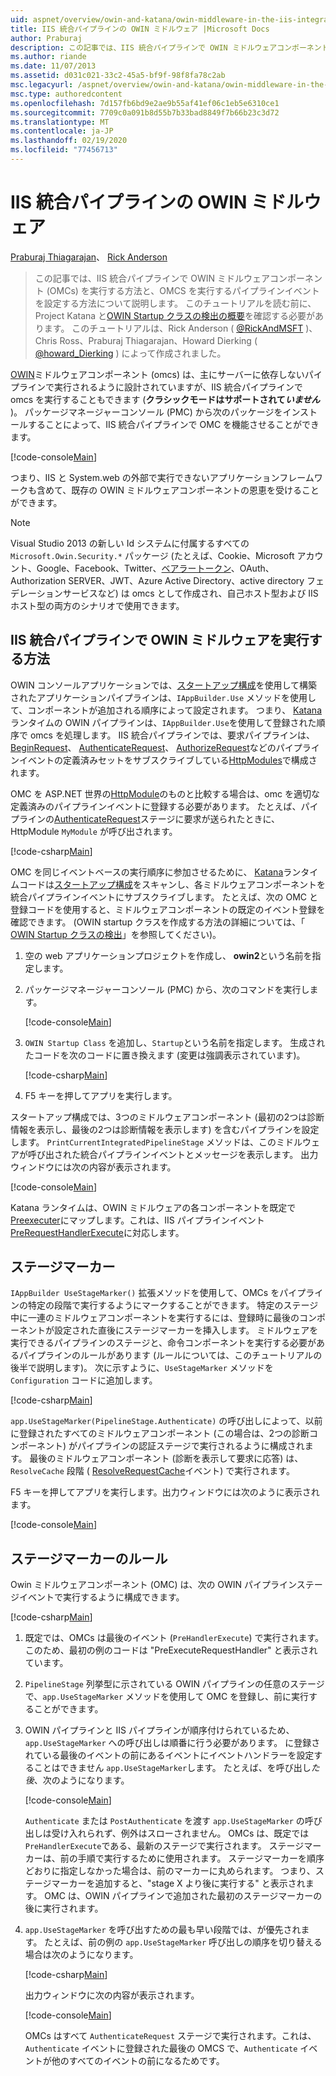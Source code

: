 ```yaml
---
uid: aspnet/overview/owin-and-katana/owin-middleware-in-the-iis-integrated-pipeline
title: IIS 統合パイプラインの OWIN ミドルウェア |Microsoft Docs
author: Praburaj
description: この記事では、IIS 統合パイプラインで OWIN ミドルウェアコンポーネント (OMCs) を実行する方法と、OMCS を実行するパイプラインイベントを設定する方法について説明します。 ...
ms.author: riande
ms.date: 11/07/2013
ms.assetid: d031c021-33c2-45a5-bf9f-98f8fa78c2ab
msc.legacyurl: /aspnet/overview/owin-and-katana/owin-middleware-in-the-iis-integrated-pipeline
msc.type: authoredcontent
ms.openlocfilehash: 7d157fb6bd9e2ae9b55af41ef06c1eb5e6310ce1
ms.sourcegitcommit: 7709c0a091b8d55b7b33bad8849f7b66b23c3d72
ms.translationtype: MT
ms.contentlocale: ja-JP
ms.lasthandoff: 02/19/2020
ms.locfileid: "77456713"
---
```

# <a name="owin-middleware-in-the-iis-integrated-pipeline"></a>IIS 統合パイプラインの OWIN ミドルウェア

[Praburaj Thiagarajan](https://github.com/Praburaj)、 [Rick Anderson](https://twitter.com/RickAndMSFT)

> この記事では、IIS 統合パイプラインで OWIN ミドルウェアコンポーネント (OMCs) を実行する方法と、OMCS を実行するパイプラインイベントを設定する方法について説明します。 このチュートリアルを読む前に、Project Katana と[OWIN Startup クラスの検出](owin-startup-class-detection.md)[の概要](an-overview-of-project-katana.md)を確認する必要があります。 このチュートリアルは、Rick Anderson ( [@RickAndMSFT](https://twitter.com/#!/RickAndMSFT) )、Chris Ross、Praburaj Thiagarajan、Howard Dierking ( [@howard\_Dierking](https://twitter.com/howard_dierking) ) によって作成されました。

[OWIN](an-overview-of-project-katana.md)ミドルウェアコンポーネント (omcs) は、主にサーバーに依存しないパイプラインで実行されるように設計されていますが、IIS 統合パイプラインで omcs を実行することもできます (**クラシックモードはサポートされて*いません*** )。 パッケージマネージャーコンソール (PMC) から次のパッケージをインストールすることによって、IIS 統合パイプラインで OMC を機能させることができます。

[!code-console[Main](owin-middleware-in-the-iis-integrated-pipeline/samples/sample1.cmd)]

つまり、IIS と System.web の外部で実行できないアプリケーションフレームワークも含めて、既存の OWIN ミドルウェアコンポーネントの恩恵を受けることができます。 

> [!NOTE]
> Visual Studio 2013 の新しい Id システムに付属するすべての `Microsoft.Owin.Security.*` パッケージ (たとえば、Cookie、Microsoft アカウント、Google、Facebook、Twitter、[ベアラートークン](http://self-issued.info/docs/draft-ietf-oauth-v2-bearer.html)、OAuth、Authorization SERVER、JWT、Azure Active Directory、active directory フェデレーションサービスなど) は omcs として作成され、自己ホスト型および IIS ホスト型の両方のシナリオで使用できます。

## <a name="how-owin-middleware-executes-in-the-iis-integrated-pipeline"></a>IIS 統合パイプラインで OWIN ミドルウェアを実行する方法

OWIN コンソールアプリケーションでは、[スタートアップ構成](owin-startup-class-detection.md)を使用して構築されたアプリケーションパイプラインは、`IAppBuilder.Use` メソッドを使用して、コンポーネントが追加される順序によって設定されます。 つまり、 [Katana](an-overview-of-project-katana.md)ランタイムの OWIN パイプラインは、`IAppBuilder.Use`を使用して登録された順序で omcs を処理します。 IIS 統合パイプラインでは、要求パイプラインは、 [BeginRequest](https://msdn.microsoft.com/library/system.web.httpapplication.beginrequest.aspx)、 [AuthenticateRequest](https://msdn.microsoft.com/library/system.web.httpapplication.authenticaterequest.aspx)、 [AuthorizeRequest](https://msdn.microsoft.com/library/system.web.httpapplication.authorizerequest.aspx)などのパイプラインイベントの定義済みセットをサブスクライブしている[HttpModules](https://msdn.microsoft.com/library/ms178468(v=vs.85).aspx)で構成されます。

OMC を ASP.NET 世界の[HttpModule](https://msdn.microsoft.com/library/zec9k340(v=vs.85).aspx)のものと比較する場合は、omc を適切な定義済みのパイプラインイベントに登録する必要があります。 たとえば、パイプラインの[AuthenticateRequest](https://msdn.microsoft.com/library/system.web.httpapplication.authenticaterequest.aspx)ステージに要求が送られたときに、HttpModule `MyModule` が呼び出されます。

[!code-csharp[Main](owin-middleware-in-the-iis-integrated-pipeline/samples/sample2.cs?highlight=10)]

OMC を同じイベントベースの実行順序に参加させるために、 [Katana](an-overview-of-project-katana.md)ランタイムコードは[スタートアップ構成](owin-startup-class-detection.md)をスキャンし、各ミドルウェアコンポーネントを統合パイプラインイベントにサブスクライブします。 たとえば、次の OMC と登録コードを使用すると、ミドルウェアコンポーネントの既定のイベント登録を確認できます。 (OWIN startup クラスを作成する方法の詳細については、「 [OWIN Startup クラスの検出](owin-startup-class-detection.md)」を参照してください)。

1. 空の web アプリケーションプロジェクトを作成し、 **owin2**という名前を指定します。
2. パッケージマネージャーコンソール (PMC) から、次のコマンドを実行します。 

    [!code-console[Main](owin-middleware-in-the-iis-integrated-pipeline/samples/sample3.cmd)]
3. `OWIN Startup Class` を追加し、`Startup`という名前を指定します。 生成されたコードを次のコードに置き換えます (変更は強調表示されています)。  

    [!code-csharp[Main](owin-middleware-in-the-iis-integrated-pipeline/samples/sample4.cs?highlight=5-7,15-36)]
4. F5 キーを押してアプリを実行します。

スタートアップ構成では、3つのミドルウェアコンポーネント (最初の2つは診断情報を表示し、最後の2つは診断情報を表示します) を含むパイプラインを設定します。 `PrintCurrentIntegratedPipelineStage` メソッドは、このミドルウェアが呼び出された統合パイプラインイベントとメッセージを表示します。 出力ウィンドウには次の内容が表示されます。

[!code-console[Main](owin-middleware-in-the-iis-integrated-pipeline/samples/sample5.cmd)]

Katana ランタイムは、OWIN ミドルウェアの各コンポーネントを既定で[Preexecuter](https://msdn.microsoft.com/library/system.web.httpapplication.prerequesthandlerexecute.aspx)にマップします。これは、IIS パイプラインイベント[PreRequestHandlerExecute](https://msdn.microsoft.com/library/system.web.httpapplication.prerequesthandlerexecute.aspx)に対応します。

## <a name="stage-markers"></a>ステージマーカー

`IAppBuilder UseStageMarker()` 拡張メソッドを使用して、OMCs をパイプラインの特定の段階で実行するようにマークすることができます。 特定のステージ中に一連のミドルウェアコンポーネントを実行するには、登録時に最後のコンポーネントが設定された直後にステージマーカーを挿入します。 ミドルウェアを実行できるパイプラインのステージと、命令コンポーネントを実行する必要があるパイプラインのルールがあります (ルールについては、このチュートリアルの後半で説明します)。 次に示すように、`UseStageMarker` メソッドを `Configuration` コードに追加します。

[!code-csharp[Main](owin-middleware-in-the-iis-integrated-pipeline/samples/sample6.cs?highlight=13,19)]

`app.UseStageMarker(PipelineStage.Authenticate)` の呼び出しによって、以前に登録されたすべてのミドルウェアコンポーネント (この場合は、2つの診断コンポーネント) がパイプラインの認証ステージで実行されるように構成されます。 最後のミドルウェアコンポーネント (診断を表示して要求に応答) は、`ResolveCache` 段階 ( [ResolveRequestCache](https://msdn.microsoft.com/library/system.web.httpapplication.resolverequestcache.aspx)イベント) で実行されます。

F5 キーを押してアプリを実行します。出力ウィンドウには次のように表示されます。

[!code-console[Main](owin-middleware-in-the-iis-integrated-pipeline/samples/sample7.cmd)]

## <a name="stage-marker-rules"></a>ステージマーカーのルール

Owin ミドルウェアコンポーネント (OMC) は、次の OWIN パイプラインステージイベントで実行するように構成できます。

[!code-csharp[Main](owin-middleware-in-the-iis-integrated-pipeline/samples/sample8.cs)]

1. 既定では、OMCs は最後のイベント (`PreHandlerExecute`) で実行されます。 このため、最初の例のコードは "PreExecuteRequestHandler" と表示されています。
2. `PipelineStage` 列挙型に示されている OWIN パイプラインの任意のステージで、`app.UseStageMarker` メソッドを使用して OMC を登録し、前に実行することができます。
3. OWIN パイプラインと IIS パイプラインが順序付けられているため、`app.UseStageMarker` への呼び出しは順番に行う必要があります。 に登録されている最後のイベントの前にあるイベントにイベントハンドラーを設定することはできません `app.UseStageMarker`します。 たとえば、を呼び出し*た後*、次のようになります。

    [!code-console[Main](owin-middleware-in-the-iis-integrated-pipeline/samples/sample9.cmd)]

   `Authenticate` または `PostAuthenticate` を渡す `app.UseStageMarker` の呼び出しは受け入れられず、例外はスローされません。 OMCs は、既定では `PreHandlerExecute`である、最新のステージで実行されます。 ステージマーカーは、前の手順で実行するために使用されます。 ステージマーカーを順序どおりに指定しなかった場合は、前のマーカーに丸められます。 つまり、ステージマーカーを追加すると、"stage X より後に実行する" と表示されます。 OMC は、OWIN パイプラインで追加された最初のステージマーカーの後に実行されます。
4. `app.UseStageMarker` を呼び出すための最も早い段階では、が優先されます。 たとえば、前の例の `app.UseStageMarker` 呼び出しの順序を切り替える場合は次のようになります。

    [!code-csharp[Main](owin-middleware-in-the-iis-integrated-pipeline/samples/sample10.cs?highlight=13,19)]

   出力ウィンドウに次の内容が表示されます。 

    [!code-console[Main](owin-middleware-in-the-iis-integrated-pipeline/samples/sample11.cmd)]

   OMCs はすべて `AuthenticateRequest` ステージで実行されます。これは、`Authenticate` イベントに登録された最後の OMCS で、`Authenticate` イベントが他のすべてのイベントの前になるためです。
